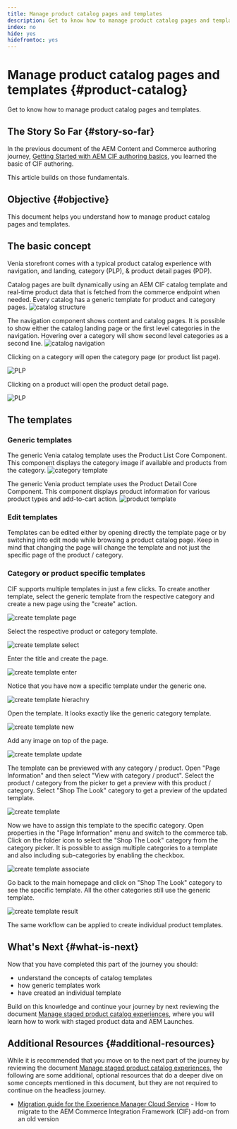 ```yaml
---
title: Manage product catalog pages and templates
description: Get to know how to manage product catalog pages and templates
index: no
hide: yes
hidefromtoc: yes
---
```

# Manage product catalog pages and templates {#product-catalog}

Get to know how to manage product catalog pages and templates.

## The Story So Far {#story-so-far}

In the previous document of the AEM Content and Commerce authoring journey, [Getting Started with AEM CIF authoring basics](getting-started.md), you learned the basic of CIF authoring.

This article builds on those fundamentals.

## Objective {#objective}

This document helps you understand how to manage product catalog pages and templates.

## The basic concept

Venia storefront comes with a typical product catalog experience with navigation, and landing, category (PLP), & product detail pages (PDP).

Catalog pages are built dynamically using an AEM CIF catalog template and real-time product data that is fetched from the commerce endpoint when needed. Every catalog has a generic template for product and category pages.
![catalog structure](assets/catalog-structure.png)

The navigation component shows content and catalog pages. It is possible to show either the catalog landing page or the first level categories in the navigation. Hovering over a category will show second level categories as a second line.
![catalog navigation](assets/catalog-navigation.png)

Clicking on a category will open the category page (or product list page).

![PLP](assets/catalog-plp.png)

Clicking on a product will open the product detail page.

![PLP](assets/catalog-pdp.png)

## The templates

### Generic templates

The generic Venia catalog template uses the Product List Core Component. This component displays the category image if available and products from the category.
![category template](assets/category-template.png)

The generic Venia product template uses the Product Detail Core Component. This component displays product information for various product types and add-to-cart action.
![product template](assets/product-template.png)

### Edit templates

Templates can be edited either by opening directly the template page or by switching into edit mode while browsing a product catalog page. Keep in mind that changing the page will change the template and not just the specific page of the product / category.

### Category or product specific templates

CIF supports multiple templates in just a few clicks. To create another template, select the generic template from the respective category and create a new page using the "create" action.

![create template page](assets/create-template-page.png)

Select the respective product or category template.

![create template select](assets/create-template-select.png)

Enter the title and create the page.

![create template enter](assets/create-template-enter.png)

Notice that you have now a specific template under the generic one.

![create template hierachry](assets/create-template-hierachry.png)

Open the template. It looks exactly like the generic category template.

![create template new](assets/create-template-new.png)

Add any image on top of the page.

![create template update](assets/create-template-update.png)

The template can be previewed with any category / product. Open "Page Information" and then select "View with category / product". Select the product / category from the picker to get a preview with this product / category. Select "Shop The Look" category to get a preview of the updated template.

![create template ](assets/create-template-picker.png)

Now we have to assign this template to the specific category. Open properties in the "Page Information" menu and switch to the commerce tab. Click on the folder icon to select the "Shop The Look" category from the category picker. It is possible to assign multiple categories to a template and also including sub-categories by enabling the checkbox.

![create template associate](assets/create-template-associate.png)

Go back to the main homepage and click on "Shop The Look" category to see the specific template. All the other categories still use the generic template.

![create template result](assets/create-template-result.png)

The same workflow can be applied to create individual product templates.

## What's Next {#what-is-next}

Now that you have completed this part of the journey you should:

* understand the concepts of catalog templates
* how generic templates work
* have created an individual template

Build on this knowledge and continue your journey by next reviewing the document [Manage staged product catalog experiences](staged-catalog.md), where you will learn how to work with staged product data and AEM Launches.

## Additional Resources {#additional-resources}

While it is recommended that you move on to the next part of the journey by reviewing the document [Manage staged product catalog experiences](staged-catalog.md), the following are some additional, optional resources that do a deeper dive on some concepts mentioned in this document, but they are not required to continue on the headless journey.

* [Migration guide for the Experience Manager Cloud Service](/help/commerce-cloud/migration.md) - How to migrate to the AEM Commerce Integration Framework (CIF) add-on from an old version
